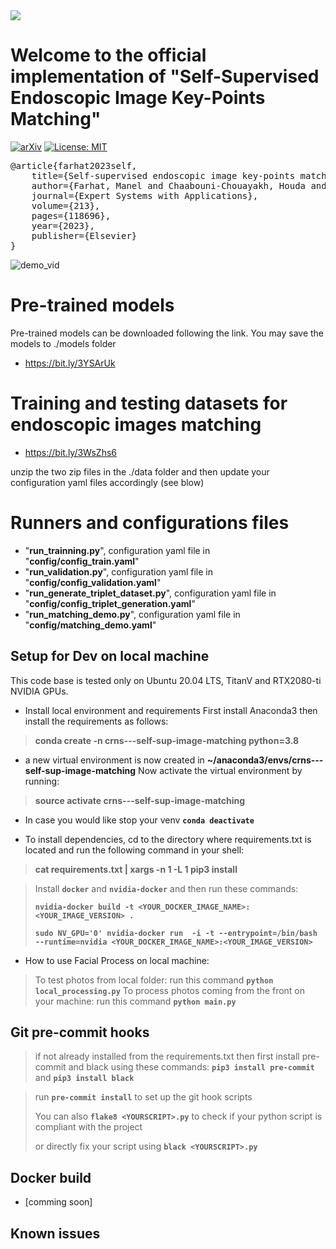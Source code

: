 <img src="http://www.crns.rnrt.tn/front/img/logo.svg">

# Welcome to the official implementation of "Self-Supervised Endoscopic Image Key-Points Matching"
[![arXiv](https://img.shields.io/badge/arXiv-2208.11424-b31b1b.svg)](https://arxiv.org/abs/2208.11424) [![License: MIT](https://img.shields.io/badge/License-MIT-yellow.svg)](https://opensource.org/licenses/MIT)
<pre>
@article{farhat2023self,
    title={Self-supervised endoscopic image key-points matching},
    author={Farhat, Manel and Chaabouni-Chouayakh, Houda and Ben-Hamadou, Achraf},
    journal={Expert Systems with Applications},
    volume={213},
    pages={118696},
    year={2023},
    publisher={Elsevier}
}
</pre>

![demo_vid](assets/matching_demo.gif)

# Pre-trained models 
Pre-trained models can be downloaded following the link. You may save the models to ./models folder
- https://bit.ly/3YSArUk
# Training and testing datasets for endoscopic images matching
- https://bit.ly/3WsZhs6

unzip the two zip files in the ./data folder and then update your configuration yaml files accordingly (see blow)
  
# Runners and configurations files
- "**run_trainning.py**", configuration yaml file in "**config/config_train.yaml**"
- "**run_validation.py**", configuration yaml file in "**config/config_validation.yaml**"
- "**run_generate_triplet_dataset.py**", configuration yaml file in "**config/config_triplet_generation.yaml**"
- "**run_matching_demo.py**", configuration yaml file in "**config/matching_demo.yaml**"



## Setup for Dev on local machine
This code base is tested only on Ubuntu 20.04 LTS, TitanV and RTX2080-ti NVIDIA GPUs.
- Install local environment and requirements
First install Anaconda3 then install the requirements as follows:

> **conda create -n crns---self-sup-image-matching python=3.8**

- a new virtual environment is now created in **~/anaconda3/envs/crns---self-sup-image-matching**
Now activate the virtual environment by running:

> **source activate crns---self-sup-image-matching**

- In case you would like stop your venv **`conda deactivate`**

- To install dependencies, cd to the directory where requirements.txt is located and run the following command in your shell:

> **cat requirements.txt  | xargs -n 1 -L 1 pip3 install**

> Install **`docker`** and **`nvidia-docker`** and then run these commands:
>
> **`nvidia-docker build -t <YOUR_DOCKER_IMAGE_NAME>:<YOUR_IMAGE_VERSION> . `**
>
> **`sudo NV_GPU='0' nvidia-docker run  -i -t --entrypoint=/bin/bash --runtime=nvidia <YOUR_DOCKER_IMAGE_NAME>:<YOUR_IMAGE_VERSION>`**
>
- How to use Facial Process on local machine:
> To test photos from local folder: run this command **`python local_processing.py`**
> To process photos coming from the front on your machine: run this command **`python main.py`**


## Git pre-commit hooks
> if not already installed from the requirements.txt then first install pre-commit and black using these commands: **`pip3 install pre-commit`**
> and **`pip3 install black`**

> run **`pre-commit install`** to set up the git hook scripts
>
> You can also **`flake8 <YOURSCRIPT>.py`** to check if your python script is compliant with the project
>
> or directly fix your script using **`black <YOURSCRIPT>.py`**


## Docker build
- [comming soon]

## Known issues
